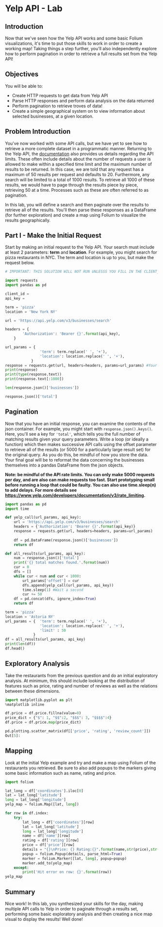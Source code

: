 
# Yelp API - Lab


## Introduction 

Now that we've seen how the Yelp API works and some basic Folium visualizations, it's time to put those skills to work in order to create a working map! Taking things a step further, you'll also independently explore how to perform pagination in order to retrieve a full results set from the Yelp API!

## Objectives

You will be able to: 
* Create HTTP requests to get data from Yelp API
* Parse HTTP responses and perform data analysis on the data returned
* Perform pagination to retrieve troves of data!
* Create a simple geographical system on to view information about selected businesses, at a given location. 

## Problem Introduction

You've now worked with some API calls, but we have yet to see how to retrieve a more complete dataset in a programmatic manner. Returning to the Yelp API, the [documentation](https://www.yelp.com/developers/documentation/v3/business_search) also provides us details regarding the API limits. These often include details about the number of requests a user is allowed to make within a specified time limit and the maximum number of results to be returned. In this case, we are told that any request has a maximum of 50 results per request and defaults to 20. Furthermore, any search will be limited to a total of 1000 results. To retrieve all 1000 of these results, we would have to page through the results piece by piece, retrieving 50 at a time. Processes such as these are often referred to as pagination.

In this lab, you will define a search and then paginate over the results to retrieve all of the results. You'll then parse these responses as a DataFrame (for further exploration) and create a map using Folium to visualize the results geographically.

## Part I - Make the Initial Request

Start by making an initial request to the Yelp API. Your search must include at least 2 parameters: **term** and **location**. For example, you might search for pizza restaurants in NYC. The term and location is up to you, but make the request below.


```python
# IMPORTANT: THIS SOLUTION WILL NOT RUN UNLESSS YOU FILL IN THE CLIENT_ID AND API_KEY!

import requests
import pandas as pd

client_id = 
api_key = 

term = 'pizza'
location = 'New York NY'

url = 'https://api.yelp.com/v3/businesses/search'

headers = {
        'Authorization': 'Bearer {}'.format(api_key),
    }

url_params = {
                'term': term.replace(' ', '+'),
                'location': location.replace(' ', '+'),
            }
response = requests.get(url, headers=headers, params=url_params) #Your code here
print(response)
print(type(response.text))
print(response.text[:1000])
```


```python
len(response.json()['businesses'])
```


```python
response.json()['total']
```

## Pagination

Now that you have an initial response, you can examine the contents of the json container. For example, you might start with ```response.json().keys()```. Here, you'll see a key for `'total'`, which tells you the full number of matching results given your query parameters. Write a loop (or ideally a function) which then makes successive API calls using the offset parameter to retrieve all of the results (or 5000 for a particularly large result set) for the original query. As you do this, be mindful of how you store the data. Your final goal will be to reformat the data concerning the businesses themselves into a pandas DataFrame from the json objects.

**Note: be mindful of the API rate limits. You can only make 5000 requests per day, and are also can make requests too fast. Start prototyping small before running a loop that could be faulty. You can also use time.sleep(n) to add delays. For more details see https://www.yelp.com/developers/documentation/v3/rate_limiting.**


```python
import pandas as pd
import time

def yelp_call(url_params, api_key):
    url = 'https://api.yelp.com/v3/businesses/search'
    headers = {'Authorization': 'Bearer {}'.format(api_key)}
    response = requests.get(url, headers=headers, params=url_params)
    
    df = pd.DataFrame(response.json()['businesses'])
    return df

def all_results(url_params, api_key):
    num = response.json()['total']
    print('{} total matches found.'.format(num))
    cur = 0
    dfs = []
    while cur < num and cur < 1000:
        url_params['offset'] = cur
        dfs.append(yelp_call(url_params, api_key))
        time.sleep(1) #Wait a second
        cur += 50
    df = pd.concat(dfs, ignore_index=True)
    return df

term = 'pizza'
location = 'Astoria NY'
url_params = {  'term': term.replace(' ', '+'),
                'location': location.replace(' ', '+'),
                'limit' : 50
             }
df = all_results(url_params, api_key)
print(len(df))
df.head()
```

## Exploratory Analysis

Take the restaurants from the previous question and do an initial exploratory analysis. At minimum, this should include looking at the distribution of features such as price, rating and number of reviews as well as the relations between these dimensions.


```python
import matplotlib.pyplot as plt
%matplotlib inline

df.price = df.price.fillna(value=0)
price_dict = {"$": 1, "$$":2, "$$$": 3, "$$$$":4}
df.price = df.price.map(price_dict)

pd.plotting.scatter_matrix(df[['price', 'rating', 'review_count']])
Out[5]:

```

## Mapping

Look at the initial Yelp example and try and make a map using Folium of the restaurants you retrieved. Be sure to also add popups to the markers giving some basic information such as name, rating and price.


```python
import folium

lat_long = df['coordinates'].iloc[0]
lat = lat_long['latitude']
long = lat_long['longitude']
yelp_map = folium.Map([lat, long])

for row in df.index:
    try:
        lat_long = df['coordinates'][row]
        lat = lat_long['latitude']
        long = lat_long['longitude']
        name = df['name'][row]
        rating = df['rating'][row]
        price = df['price'][row]
        details = "{}\nPrice: {} Rating:{}".format(name,str(price),str(rating))
        popup = folium.Popup(details, parse_html=True)
        marker = folium.Marker([lat, long], popup=popup)
        marker.add_to(yelp_map)
    except:
        print('Hit error on row: {}'.format(row))
yelp_map
```

## Summary

Nice work! In this lab, you synthesized your skills for the day, making multiple API calls to Yelp in order to paginate through a results set, performing some basic exploratory analysis and then creating a nice map visual to display the results! Well done!
